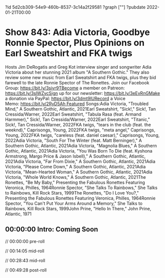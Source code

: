 ?id 5d2cb309-54e9-460b-8537-3c14a2f29581
?graph [""]
?pubdate 2022-01-21T00:00

# Show 843: Adia Victoria, Goodbye Ronnie Spector, Plus Opinions on Earl Sweatshirt and FKA twigs

Hosts Jim DeRogatis and Greg Kot interview singer and songwriter Adia Victoria about her stunning 2021 album "A Southern Gothic." They also review some new music from Earl Sweatshirt and FKA twigs, plus they bid farewell to the late Ronnie Spector of The Ronettes. Join our Facebook Group: https://bit.ly/3sivr9TBecome a member on Patreon: https://bit.ly/3slWZvcSign up for our newsletter: https://bit.ly/3eEvRnGMake a donation via PayPal: https://bit.ly/3dmt9lURecord a Voice Memo: https://bit.ly/2RyD5Ah Featured Songs:Adia Victoria, "Troubled Mind," A Southern Gothic, Atlantic, 2021Earl Sweatshirt, "Sick!," Sick!, Tan Cressida/Warner, 2022Earl Sweatshirt, "Tabula Rasa (feat. Armand Harmmer)," Sick!, Tan Cressida/Warner, 2022Earl Sweatshirt, "Titanic," Sick!, Tan Cressida/Warner, 2022FKA twigs, "tears in the club (feat. the weeknd)," Caprisongs, Young, 2022FKA twigs, "meta angel," Caprisongs, Young, 2022FKA twigs, "careless (feat. daniel caesar)," Caprisongs, Young, 2022Adia Victoria, "South For The Winter (feat. Matt Berninger)," A Southern Gothic, Atlantic, 2021Adia Victoria, "Magnolia Blues," A Southern Gothic, Atlantic, 2021Adia Victoria, "You Was Born To Die (feat. Kyshona Armstrong, Margo Price & Jason Isbell)," A Southern Gothic, Atlantic, 2021Adia Victoria, "Far From Dixie," A Southern Gothic, Atlantic, 2021Adia Victoria, "Please Come Down," A Southern Gothic, Atlantic, 2021Adia Victoria, "Mean-Hearted Woman," A Southern Gothic, Atlantic, 2021Adia Victoria, "Whole World Knows," A Southern Gothic, Atlantic, 2021The Ronettes, "Be My Baby," Presenting the Fabulous Ronettes Featuring Veronica, Philles, 1964Ronnie Spector, "She Talks To Rainbows," She Talks to Rainbows, Kill Rock Stars, 1999The Ronettes, "Do I Love You?," Presenting the Fabulous Ronettes Featuring Veronica, Philles, 1964Ronnie Spector, "You Can't Put Your Arms Around a Memory," She Talks to Rainbows, Kill Rock Stars, 1999John Prine, "Hello In There," John Prine, Atlantic, 1971

## 00:00:00 Intro: Coming Soon

// 00:00:00 pre-roll

// 00:14:05 mid-roll

// 00:28:43 mid-roll

// 00:49:28 post-roll
